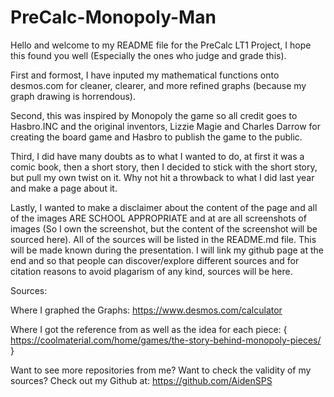 # PreCalc-Monopoly-Man

Hello and welcome to my README file for the PreCalc LT1 Project, I hope this found you well (Especially the ones who judge and grade this). 

First and formost, I have inputed my mathematical functions onto desmos.com for cleaner, clearer, and more refined graphs (because my graph drawing is horrendous). 

Second, this was inspired by Monopoly the game so all credit goes to Hasbro.INC and the original inventors, Lizzie Magie and Charles Darrow for creating the board game and Hasbro to publish the game to the public. 

Third, I did have many doubts as to what I wanted to do, at first it was a comic book, then a short story, then I decided to stick with the short story, but pull my own twist on it. Why not hit a throwback to what I did last year and make a page about it. 

Lastly, I wanted to make a disclaimer about the content of the page and all of the images ARE SCHOOL APPROPRIATE and at are all screenshots of images (So I own the screenshot, but the content of the screenshot will be sourced here). All of the sources will be listed in the README.md file. This will be made known during the presentation. I will link my github page at the end and so that people can discover/explore different sources and for citation reasons to avoid plagarism of any kind, sources will be here. 

Sources: 

Where I graphed the Graphs: https://www.desmos.com/calculator

Where I got the reference from as well as the idea for each piece: {
	https://coolmaterial.com/home/games/the-story-behind-monopoly-pieces/
}

Want to see more repositories from me? Want to check the validity of my sources? Check out my Github at: https://github.com/AidenSPS

